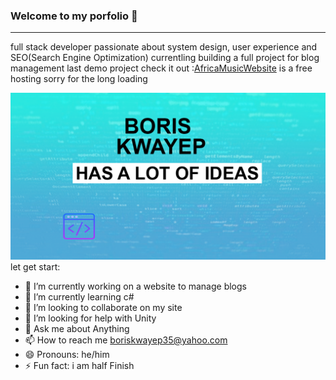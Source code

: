 ### Welcome to my porfolio 👋
-----------------------------
full stack  developer passionate about system design, user experience and SEO(Search Engine Optimization)
currentling building a full project for blog management
last demo project check it out :[AfricaMusicWebsite](https://africamusic.herokuapp.com/) is a free hosting  sorry for the long loading

![](design.png)
let  get start:

- 🔭 I’m currently working on a website to manage blogs
- 🌱 I’m currently learning c#
- 👯 I’m looking to collaborate on my site
- 🤔 I’m looking for help with Unity
- 💬 Ask me about Anything
- 📫 How to reach me boriskwayep35@yahoo.com
- 😄 Pronouns: he/him
- ⚡ Fun fact: i am half Finish

